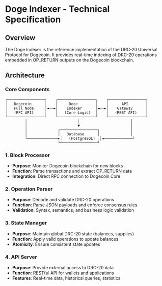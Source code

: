 # Doge Indexer - Technical Specification

## Overview

The Doge Indexer is the reference implementation of the DRC-20 Universal Protocol for Dogecoin. It provides real-time indexing of DRC-20 operations embedded in OP_RETURN outputs on the Dogecoin blockchain.

## Architecture

### Core Components

```
┌─────────────────┐    ┌─────────────────┐    ┌─────────────────┐
│   Dogecoin      │    │     Doge        │    │      API        │
│   Full Node     │◄──►│    Indexer      │◄──►│    Gateway      │
│   (RPC API)     │    │   (Core Logic)  │    │   (REST API)    │
└─────────────────┘    └─────────────────┘    └─────────────────┘
         │                       │                       │
         │                       ▼                       │
         │              ┌─────────────────┐              │
         │              │   Database      │              │
         └──────────────►│   (PostgreSQL)  │◄─────────────┘
                        └─────────────────┘
```

### 1. Block Processor
- **Purpose**: Monitor Dogecoin blockchain for new blocks
- **Function**: Parse transactions and extract OP_RETURN data
- **Integration**: Direct RPC connection to Dogecoin Core

### 2. Operation Parser  
- **Purpose**: Decode and validate DRC-20 operations
- **Function**: Parse JSON payloads and enforce consensus rules
- **Validation**: Syntax, semantics, and business logic validation

### 3. State Manager
- **Purpose**: Maintain global DRC-20 state (balances, supplies)
- **Function**: Apply valid operations to update balances
- **Atomicity**: Ensure consistent state updates

### 4. API Server
- **Purpose**: Provide external access to DRC-20 data
- **Function**: RESTful API for wallets and applications
- **Features**: Real-time data, historical queries, statistics
